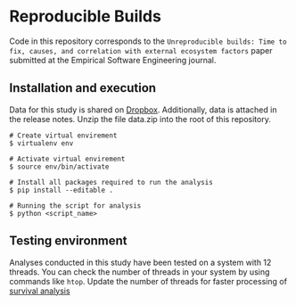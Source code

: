 # Reproducible Builds
Code in this repository corresponds to the `Unreproducible builds: Time to fix, causes, and
correlation with external ecosystem factors` paper submitted at the Empirical Software Engineering journal.

## Installation and execution
Data for this study is shared on [Dropbox](https://www.dropbox.com/s/n8tepo0hn21jfh6/data.zip?dl=0). Additionally, data is attached in the release notes. Unzip the file data.zip into the root of this repository.

```
# Create virtual envirement 
$ virtualenv env

# Activate virtual envirement
$ source env/bin/activate

# Install all packages required to run the analysis
$ pip install --editable .

# Running the script for analysis
$ python <script_name>
```

## Testing environment

Analyses conducted in this study have been tested on a system with 12 threads. You can check the number of threads in your system by using commands like `htop`. Update the number of threads for faster processing of [survival analysis](https://github.com/SAILResearch/wip-21-rahul_bajaj-reproducible_builds-code/blob/main/src/Survival%20Analysis/survival_of_reproducible_packages.py#L97)


